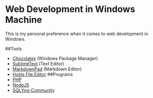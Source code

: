 # Web Development in Windows Machine

This is my personal preference when it comes to web development in Windows.

##Tools
- [Chocolatey](https://chocolatey.org) (Windows Package Manager)
- [SublimeText](https://www.sublimetext.com) (Text Editor)
- [MarkdownPad](http://markdownpad.com) (Markdown Editor)
- [Hosts File Editor](https://hostsfileeditor.codeplex.com)
##Programs
- [PHP](http://php.net)
- [NodeJS](https://nodejs.org)
- [SQLYog-Communit](https://github.com/webyog/sqlyog-community)y